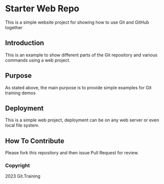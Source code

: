 # Starter Web Repo

This is a simple website project for
showing how to use Git and GitHub together

## Introduction
This is an example to show different parts of the Git 
repository and various commands using a web project.

## Purpose

As stated above, the main purpose is to provide
simple examples for Git training demos

## Deployment

This is a simple web project, deployment can be on 
any web server or even local file system.

## How To Contribute

Please fork this repository and then issue Pull Request for review.

### Copyright

2023 Git.Training
